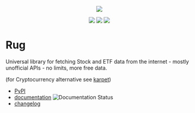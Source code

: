 <p align="center">
    <img src="https://raw.githubusercontent.com/im-n1/rug/master/assets/logo.png">
</p>

<p align="center">
    <img src="https://img.shields.io/pypi/v/rug.svg?color=0c7dbe">
    <img src="https://img.shields.io/pypi/l/karpet.svg?color=0c7dbe">
    <img src="https://img.shields.io/pypi/dm/karpet.svg?color=0c7dbe">
</p>

# Rug

Universal library for fetching Stock and ETF data from the internet - mostly unofficial
APIs - no limits, more free data.

(for Cryptocurrency alternative see [karpet](https://github.com/im-n1/karpet))

* [PyPI](https://pypi.org/project/rug/)
* [documentation](https://rug.readthedocs.io/en/latest/) ![Documentation Status](https://readthedocs.org/projects/rug/badge/?version=latest)
* [changelog](./CHANGELOG.md)
